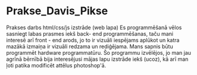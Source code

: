 # Prakse_Davis_Pikse
Prakses darbs html/css/js izstrāde (web lapa)
Es programmēšanā vēlos sasniegt labas prasmes iekš back- end programmēšanas, taču mani interesē arī front - end arods, jo to ir vizuāli iespējams aplūkot un katra mazākā izmaiņa ir vizuāli redzama un rediģējama. Mans sapnis būtu programmēt hardware programmatūru. Šo programmu izvēlējos, jo man jau agrīnā bērnībā bija interesējusi mājas lapu izstrāde iekš (ucoz), kā arī man ļoti patika modificēt attēlus photoshop'ā.
